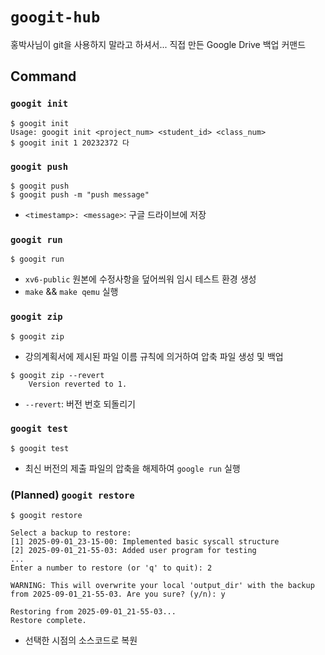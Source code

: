 # `googit-hub`
홍박사님이 git을 사용하지 말라고 하셔서... 직접 만든 Google Drive 백업 커맨드
## Command
### `googit init`
```
$ googit init
Usage: googit init <project_num> <student_id> <class_num>
$ googit init 1 20232372 다
```

### `googit push`
```
$ googit push
$ googit push -m "push message"
```
- `<timestamp>: <message>`: 구글 드라이브에 저장

### `googit run`
```
$ googit run
```
- `xv6-public` 원본에 수정사항을 덮어씌워 임시 테스트 환경 생성
- `make` && `make qemu` 실행

### `googit zip`
```
$ googit zip
```
- 강의계획서에 제시된 파일 이름 규칙에 의거하여 압축 파일 생성 및 백업


```
$ googit zip --revert
	Version reverted to 1.
```
- `--revert`: 버전 번호 되돌리기

### `googit test`
```
$ googit test
```
- 최신 버전의 제출 파일의 압축을 해제하여 `google run` 실행

### (Planned) `googit restore`
```
$ googit restore

Select a backup to restore:
[1] 2025-09-01_23-15-00: Implemented basic syscall structure
[2] 2025-09-01_21-55-03: Added user program for testing
...
Enter a number to restore (or 'q' to quit): 2

WARNING: This will overwrite your local 'output_dir' with the backup from 2025-09-01_21-55-03. Are you sure? (y/n): y 

Restoring from 2025-09-01_21-55-03... 
Restore complete.
```
- 선택한 시점의 소스코드로 복원
